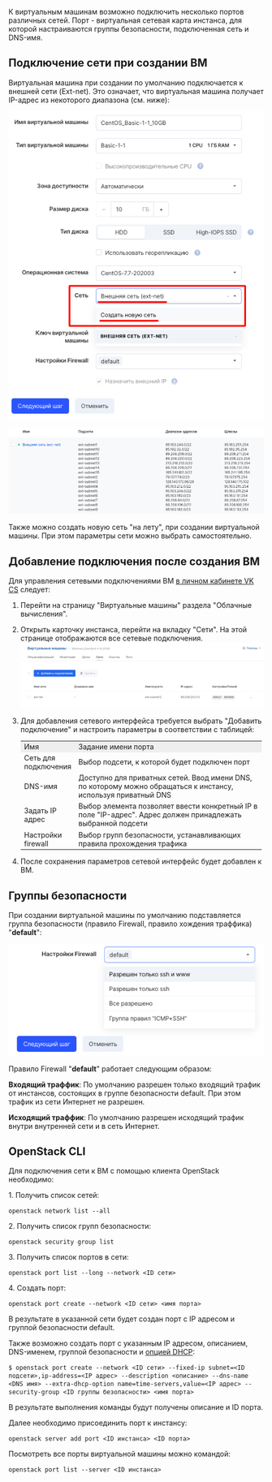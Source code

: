 К виртуальным машинам возможно подключить несколько портов различных сетей. Порт - виртуальная сетевая карта инстанса, для которой настраиваются группы безопасности, подключенная сеть и DNS-имя.

Подключение сети при создании ВМ
--------------------------------

Виртуальная машина при создании по умолчанию подключается к внешней сети (Ext-net). Это означает, что виртуальная машина получает IP-адрес из некоторого диапазона (см. ниже):

![](./assets/1597305379707-1597305379707.png)

![](./assets/1597305528459-1597305528459.png)

Также можно создать новую сеть "на лету", при создании виртуальной машины. При этом параметры сети можно выбрать самостоятельно. 

Добавление подключения после создания ВМ
----------------------------------------

Для управления сетевыми подключениями ВМ [в личном кабинете VK CS](https://mcs.mail.ru/app/services/infra/servers/) следует:

1.  Перейти на страницу "Виртуальные машины" раздела "Облачные вычисления".
2.  Открыть карточку инстанса, перейти на вкладку "Сети". На этой странице отображаются все сетевые подключения. ![](./assets/1602985659913-seti.jpg)
3.  Для добавления сетевого интерфейса требуется выбрать "Добавить подключение" и настроить параметры в соответствии с таблицей:
    
    <table style="width: 99%; margin-right: calc(1%);"><tbody><tr><td style="width: 21.1729%; background-color: rgb(239, 239, 239);">Имя</td><td style="width: 78.6436%; background-color: rgb(239, 239, 239);">Задание имени порта</td></tr><tr><td style="width: 21.1729%;">Сеть для подключения</td><td style="width: 78.6436%;">Выбор подсети, к которой будет подключен порт</td></tr><tr><td style="width: 21.1729%;">DNS-имя</td><td style="width: 78.6436%;">Доступно для приватных сетей. Ввод имени DNS, по которому можно обращаться к инстансу, используя приватный DNS</td></tr><tr><td style="width: 21.1729%;">Задать IP адрес</td><td style="width: 78.6436%;">Выбор элемента позволяет ввести конкретный IP в поле "IP-адрес". Адрес должен принадлежать выбранной подсети</td></tr><tr><td class="currently-active" style="width: 21.1729%;">Настройки firewall</td><td style="width: 78.6436%;">Выбор групп безопасности, устанавливающих правила прохождения трафика</td></tr></tbody></table>
    
4.  После сохранения параметров сетевой интерфейс будет добавлен к ВМ.

Группы безопасности
-------------------

При создании виртуальной машины по умолчанию подставляется группа безопасности (правило Firewall, правило хождения траффика) "**default**":

![](./assets/1597306171276-1597306171276.png)

Правило Firewall "**default**" работает следующим образом:

**Входящий траффик**: По умолчанию разрешен только входящий трафик от инстансов, состоящих в группе безопасности default. При этом трафик из сети Интернет не разрешен.

**Исходящий траффик**: По умолчанию разрешен исходящий трафик внутри внутренней сети и в сеть Интернет.

OpenStack CLI
-------------

Для подключения сети к ВМ с помощью клиента OpenStack необходимо:

1\. Получить список сетей:

```
openstack network list --all
```

2\. Получить список групп безопасности:

```
openstack security group list
```

3\. Получить список портов в сети:

```
openstack port list --long --network <ID сети>
```

4\. Создать порт:

```
openstack port create --network <ID сети> <имя порта>
```

В результате в указанной сети будет создан порт с IP адресом и группой безопасности default. 

Также возможно создать порт с указанным IP адресом, описанием, DNS-именем, группой безопасности и [опцией DHCP](https://github.com/Juniper/contrail-controller/wiki/Extra-DHCP-Options):

```
$ openstack port create --network <ID сети> --fixed-ip subnet=<ID подсети>,ip-address=<IP адрес> --description <описание> --dns-name <DNS имя> --extra-dhcp-option name=time-servers,value=<IP адрес> --security-group <ID группы безопасности> <имя порта>
```

В результате выполнения команды будут получены описание и ID порта.

Далее необходимо присоединить порт к инстансу:

```
openstack server add port <ID инстанса> <ID порта> 
```

Посмотреть все порты виртуальной машины можно командой:

```
openstack port list --server <ID инстанса>
```